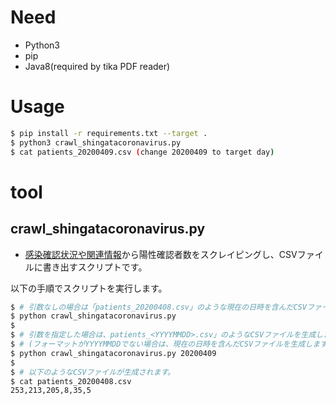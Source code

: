 # Need

- Python3
- pip
- Java8(required by tika PDF reader)

# Usage

```sh
$ pip install -r requirements.txt --target .
$ python3 crawl_shingatacoronavirus.py
$ cat patients_20200409.csv (change 20200409 to target day)  
```

# tool

## crawl_shingatacoronavirus.py

 * [感染確認状況や関連情報](http://www.pref.saitama.lg.jp/a0701/shingatacoronavirus.html)から陽性確認者数をスクレイピングし、CSVファイルに書き出すスクリプトです。

以下の手順でスクリプトを実行します。

```sh
$ # 引数なしの場合は「patients_20200408.csv」のような現在の日時を含んだCSVファイルを生成します。
$ python crawl_shingatacoronavirus.py
$
$ # 引数を指定した場合は、patients_<YYYYMMDD>.csv」のようなCSVファイルを生成します。
$ # (フォーマットがYYYYMMDDでない場合は、現在の日時を含んだCSVファイルを生成します)
$ python crawl_shingatacoronavirus.py 20200409
$
$ # 以下のようなCSVファイルが生成されます。
$ cat patients_20200408.csv
253,213,205,8,35,5
```

